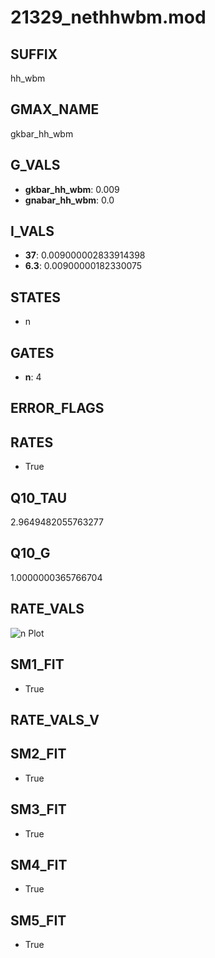 # 21329_nethhwbm.mod

## SUFFIX

hh_wbm

## GMAX_NAME

gkbar_hh_wbm

## G_VALS

- **gkbar_hh_wbm**: 0.009
- **gnabar_hh_wbm**: 0.0

## I_VALS

- **37**: 0.009000002833914398
- **6.3**: 0.00900000182330075

## STATES

- n

## GATES

- **n**: 4

## ERROR_FLAGS


## RATES

- True

## Q10_TAU

2.9649482055763277

## Q10_G

1.0000000365766704

## RATE_VALS

![n Plot](/Users/pbozelos/Dropbox/icg-Chai-Panos/supermodels/output_markdown_files/K/21329_nethhwbm.mod/images/n.png)

## SM1_FIT

- True

## RATE_VALS_V

## SM2_FIT

- True

## SM3_FIT

- True

## SM4_FIT

- True

## SM5_FIT

- True

